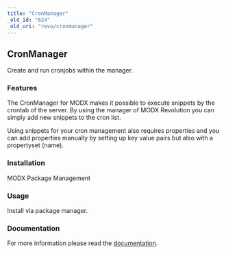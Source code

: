 ```yaml
---
title: "CronManager"
_old_id: "624"
_old_uri: "revo/cronmanager"
---
```


## CronManager

Create and run cronjobs within the manager.

### Features

The CronManager for MODX makes it possible to execute snippets by the crontab of the server. By using the manager of MODX Revolution you can simply add new snippets to the cron list.

Using snippets for your cron management also requires properties and you can add properties manually by setting up key value pairs but also with a propertyset (name).

### Installation

MODX Package Management

### Usage

Install via package manager.

### Documentation

For more information please read the [documentation](https://jako.github.io/CronManager/).
